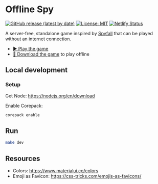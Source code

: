 # Offline Spy

[![GitHub release (latest by date)](https://img.shields.io/github/v/release/VeryBadFrags/offline-spy)](https://github.com/VeryBadFrags/offline-spy/releases)
[![License: MIT](https://img.shields.io/badge/license-MIT-green)](LICENSE.txt)
[![Netlify Status](https://api.netlify.com/api/v1/badges/d9dd38ae-4c3e-4818-80b1-fb6703c3e8c3/deploy-status)](https://app.netlify.com/sites/jolly-torvalds-273d55/deploys)

A server-free, standalone game inspired by [Spyfall](https://hwint.ru/portfolio-item/spyfall/) that can be played without an internet connection.

- [▶️ Play the game](https://offline-spy.verybadfrags.com)
- [📵 Download the game](https://github.com/VeryBadFrags/offline-spy/releases) to play offline

## Local development

### Setup

Get Node: <https://nodejs.org/en/download>

Enable Corepack:

```sh
corepack enable
```

## Run

```sh
make dev
```

## Resources

- Colors: <https://www.materialui.co/colors>
- Emoji as Favicon: <https://css-tricks.com/emojis-as-favicons/>
